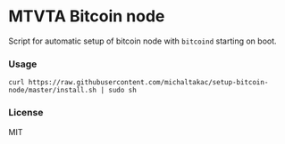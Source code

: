 # MTVTA Bitcoin node

Script for automatic setup of bitcoin node with `bitcoind` starting on boot.

### Usage

    curl https://raw.githubusercontent.com/michaltakac/setup-bitcoin-node/master/install.sh | sudo sh

### License
MIT
